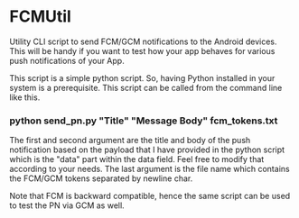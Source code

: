# FCMUtil
Utility CLI script to send FCM/GCM notifications to the Android devices. This will be handy if you want to test how your app behaves for various push notifications of your App.

This script is a simple python script. So, having Python installed in your system is a prerequisite. This script can be called from the command line like this. 

### python send_pn.py "Title" "Message Body" fcm_tokens.txt 

The first and second argument are the title and body of the push notification based on the payload that I have provided in the python script which is the "data" part within the data field. Feel free to modify that according to your needs. The last argument is the file name which contains the FCM/GCM tokens separated by newline char. 

Note that FCM is backward compatible, hence the same script can be used to test the PN via GCM as well. 
